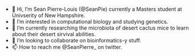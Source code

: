 - 👋 Hi, I’m Sean Pierre-Louis (@SeanPie) currently a Masters student at Univserity of New Hampshire. 
- 👀 I’m interested in computational biology and studying genetics.
- 🌱 I’m currently researching the microbiota of desert cactus mice to learn about their desert sirvival abilities.
- 💞️ I’m looking to collaborate on bioinformatics-y stuff.
- 📫 How to reach me @SeanPierre_ on twitter.

<!---
SeanPie/SeanPie is a ✨ special ✨ repository because its `README.md` (this file) appears on your GitHub profile.
You can click the Preview link to take a look at your changes.
--->

